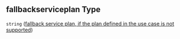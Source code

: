 ## fallbackserviceplan Type

`string` ([fallback service plan, if the plan defined in the use case is not supported](btpsa-parameters-properties-fallback-service-plan-if-the-plan-defined-in-the-use-case-is-not-supported.md))
